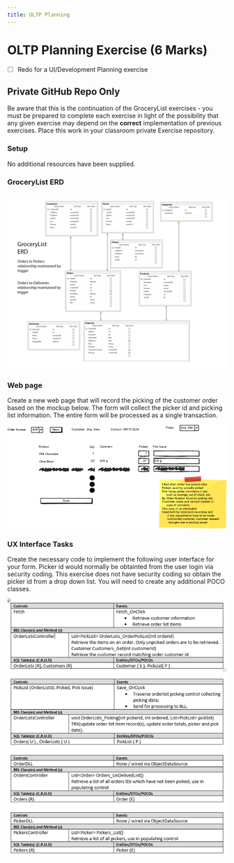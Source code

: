 ```yaml
---
title: OLTP Planning
---
```

# OLTP Planning Exercise (6 Marks)

- [ ] Redo for a UI/Development Planning exercise

## Private GitHub Repo Only

Be aware that this is the continuation of the GroceryList exercises - you must be prepared to complete each exercise in light of the possibility that any given exercise may depend on the **correct** implementation of previous exercises. Place this work in your classroom private Exercise repository.

### Setup

No additional resources have been supplied.

### GroceryList ERD

![GroceryList ERD](./oltp/grocerylist_erd.png)

### Web page

Create a new web page that will record the picking of the customer order based on the mockup below. The form will collect the picker id and picking list information. The entire form will be processed as a single transaction.

![Picking List Data Entry](./oltp/picking.png)

### UX Interface Tasks

Create the necessary code to implement the following user interface for your form. Picker id would normally be obtainted from the user login via security coding. This exercise does not have security coding so obtain the picker id from a drop down list. You will need to create any additional POCO classes.

![Picking List UX Interface](./oltp/prototype_table.png)
